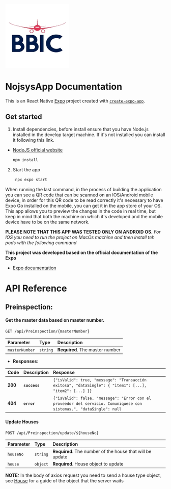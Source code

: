![BBIC Colombia](/assets/images/logo_bbic-removebg-preview.png)
# NojsysApp Documentation

This is an React Native [Expo](https://expo.dev) project created with [`create-expo-app`](https://www.npmjs.com/package/create-expo-app).

## Get started

1. Install dependencies, before install ensure that you have Node.js installed in the develop target machine. If it's not installed you can install it following this link. 
- [NodeJS official website](https://nodejs.org/en)

   ```bash
   npm install 
   ```

2. Start the app

   ```bash
    npx expo start
   ```

When running the last command, in the process of building the application you can see a QR code that can be scanned on an IOS/Android mobile device, in order for this QR code to be read correctly it's necessary to have Expo Go installed on the mobile, you can get it in the app store of your OS. This app allows you to preview the changes in the code in real time, but keep in mind that both the machine on which it's developed and the mobile device have to be on the same network.

**PLEASE NOTE THAT THIS APP WAS TESTED ONLY ON ANDROID OS.**
*For IOS you need to run the project on  MacOs machine and then install teh pods with the following command*

**This project was developed based on the official documentation of the Expo**

- [Expo documentation](https://docs.expo.dev/)


# API Reference
## Preinspection:

#### Get the master data based on master number.

```http
GET /api/Preinspection/{masterNumber}
```

| Parameter | Type     | Description                |
| :-------- | :------- | :------------------------- |
| `masterNumber` | `string` | **Required**. The master number |


- **Responses**:

| Code | Description | Response                |
| :--- | :------------- | :---------------------- |
| **200** | **`success`** |`{"isValid": true, "message": "Transacción exitosa", "dataSingle": { "item1": [...], "item2": [...] }}` |
| **404** | **`error`** |`{"isValid": false, "message": "Error con el proveedor del servicio. Comuniquese con sistemas.", "dataSingle": null` |



#### Update Houses

```http
POST /api/Preinspection/update/${houseNo}
```

| Parameter | Type     | Description                       |
| :-------- | :------- | :-------------------------------- |
| `houseNo`| `string` | **Required**. The number of the house that will be update |
| `house`| `object` | **Required**. House object to update |

**NOTE:** In the body of axios request you need to send a house type object, see [House](/app/entities/House.ts) for a guide of the object that the server waits
